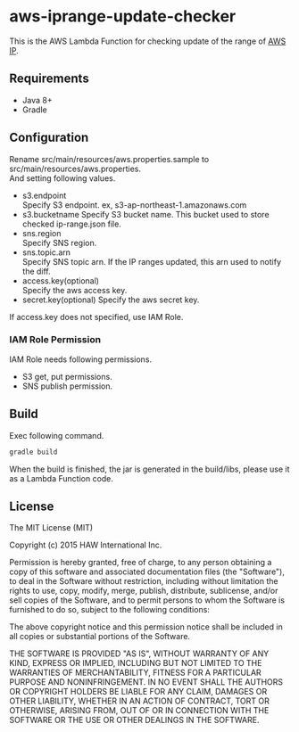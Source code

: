 # aws-iprange-update-checker
This is the AWS Lambda Function for checking update of the range of [AWS IP](https://ip-ranges.amazonaws.com/ip-ranges.json).

## Requirements

* Java 8+
* Gradle 

## Configuration

Rename src/main/resources/aws.properties.sample to src/main/resources/aws.properties.  
And setting following values.

* s3.endpoint  
Specify S3 endpoint. ex, s3-ap-northeast-1.amazonaws.com  
* s3.bucketname
Specify S3 bucket name. This bucket used to store checked ip-range.json file.  
* sns.region  
Specify SNS region.  
* sns.topic.arn  
Specify SNS topic arn. If the IP ranges updated, this arn used to notify the diff.  
* access.key(optional)  
Specify the aws access key.  
* secret.key(optional)
Specify the aws secret key.

If access.key does not specified, use IAM Role.

### IAM Role Permission  

IAM Role needs following permissions.

* S3 get, put permissions.  
* SNS publish permission.

## Build

Exec following command.

  ```groovy
  gradle build
  ``` 

When the build is finished, the jar is generated in the build/libs, please use it as a Lambda Function code.

## License

The MIT License (MIT)

Copyright (c) 2015 HAW International Inc.

Permission is hereby granted, free of charge, to any person obtaining a copy
of this software and associated documentation files (the "Software"), to deal
in the Software without restriction, including without limitation the rights
to use, copy, modify, merge, publish, distribute, sublicense, and/or sell
copies of the Software, and to permit persons to whom the Software is
furnished to do so, subject to the following conditions:

The above copyright notice and this permission notice shall be included in all
copies or substantial portions of the Software.

THE SOFTWARE IS PROVIDED "AS IS", WITHOUT WARRANTY OF ANY KIND, EXPRESS OR
IMPLIED, INCLUDING BUT NOT LIMITED TO THE WARRANTIES OF MERCHANTABILITY,
FITNESS FOR A PARTICULAR PURPOSE AND NONINFRINGEMENT. IN NO EVENT SHALL THE
AUTHORS OR COPYRIGHT HOLDERS BE LIABLE FOR ANY CLAIM, DAMAGES OR OTHER
LIABILITY, WHETHER IN AN ACTION OF CONTRACT, TORT OR OTHERWISE, ARISING FROM,
OUT OF OR IN CONNECTION WITH THE SOFTWARE OR THE USE OR OTHER DEALINGS IN THE
SOFTWARE.



